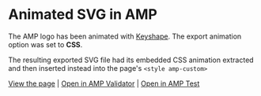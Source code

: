 # Animated SVG in AMP

The AMP logo has been animated with [Keyshape](https://www.keyshapeapp.com). The export animation option was set to **CSS**.

The resulting exported SVG file had its embedded CSS animation extracted and then inserted instead into the page's ``<style amp-custom>``



[View the page](https://jayholtslander.github.io/Animated-SVG-in-AMP/) | 
[Open in AMP Validator](https://validator.ampproject.org/#url=https%3A%2F%2Fjayholtslander.github.io%2FAnimated-SVG-in-AMP%2F) | [Open in AMP Test](https://search.google.com/test/amp?id=d0CJ1KjcAhXPAtm3jyC-Rg)
